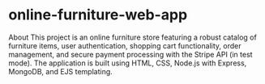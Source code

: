 # online-furniture-web-app
About This project is an online furniture store featuring a robust catalog of furniture items, user authentication, shopping cart functionality, order management, and secure payment processing with the Stripe API (in test mode). The application is built using HTML, CSS, Node.js with Express, MongoDB, and EJS templating.
